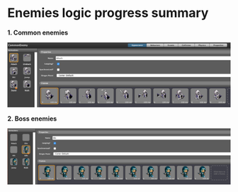 # Enemies logic progress summary

**1. Common enemies**

![Common enemies](Commonenemyscene1.png)

**2. Boss enemies**

![Boss enemies](Bosscharacterscene1.png)

